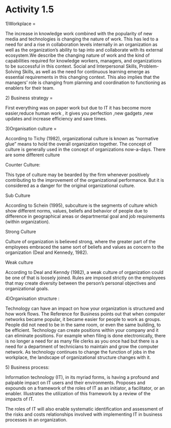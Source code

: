 # Activity 1.5

1\)Workplace =

The increase in knowledge work combined with the popularity of new media and technologies is changing the nature of work. This has led to a need for and a rise in collaboration levels internally in an organization as well as the organization’s ability to tap into and collaborate with its external ecosystem.We describe the changing nature of work and the kind of capabilities required for knowledge workers, managers, and organizations to be successful in this context. Social and Interpersonal Skills, Problem-Solving Skills, as well as the need for continuous learning emerge as essential requirements in this changing context. This also implies that the managers’ role is changing from planning and coordination to functioning as enablers for their team.

2\) Business strategy =

First everything was on paper work but due to IT it has become more easier,reduce human work , it gives you perfection ,new gadgets ,new updates and increase efficiency and save times.

3\)Organisation culture =

According to Tichy \(1982\), organizational culture is known as “normative glue” means to hold the overall organization together. The concept of culture is generally used in the concept of organizations now-a-days. There are some different culture

Counter Culture:

This type of culture may be bearded by the firm whenever positively contributing to the improvement of the organizational performance. But it is considered as a danger for the original organizational culture.

Sub Culture

According to Schein \(1995\), subculture is the segments of culture which show different norms, values, beliefs and behavior of people due to difference in geographical areas or departmental goal and job requirements \(within organization\).

Strong Culture

Culture of organization is believed strong, where the greater part of the employees embraced the same sort of beliefs and values as concern to the organization \(Deal and Kennedy, 1982\).

Weak culture

According to Deal and Kenndy \(1982\), a weak culture of organization could be one of that is loosely joined. Rules are imposed strictly on the employees that may create diversity between the person’s personal objectives and organizational goals.

4\)Organisation structure :

Technology can have an impact on how your organization is structured and how work flows. The Reference for Business points out that when computer networks became popular, it became easier for people to work as groups. People did not need to be in the same room, or even the same building, to be efficient. Technology can create positions within your company and it can eliminate positions. For example when filing is done electronically, there is no longer a need for as many file clerks as you once had but there is a need for a department of technicians to maintain and grow the computer network. As technology continues to change the function of jobs in the workplace, the landscape of organizational structure changes with it.

5\) Business process:

Information technology \(IT\), in its myriad forms, is having a profound and palpable impact on IT users and their environments. Proposes and expounds on a framework of the roles of IT as an initiator, a facilitator, or an enabler. Illustrates the utilization of this framework by a review of the impacts of IT.

The roles of IT will also enable systematic identification and assessment of the risks and costs relationships involved with implementing IT in business processes in an organization.





